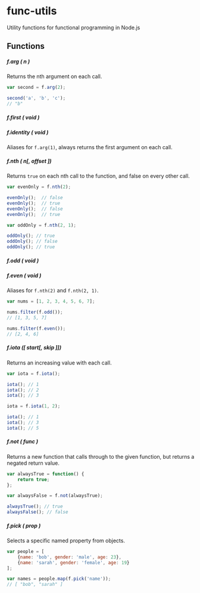 func-utils
==========

Utility functions for functional programming in Node.js


Functions
---------


##### f.arg ( n )

Returns the nth argument on each call.

```javascript
var second = f.arg(2);

second('a', 'b', 'c');
// "b"
```


##### f.first ( void )
##### f.identity ( void )

Aliases for `f.arg(1)`, always returns the first argument on each call.


##### f.nth ( n[, offset ])

Returns `true` on each nth call to the function, and false on every other call.

```javascript
var evenOnly = f.nth(2);

evenOnly();  // false
evenOnly();  // true
evenOnly();  // false
evenOnly();  // true

var oddOnly = f.nth(2, 1);

oddOnly(); // true
oddOnly(); // false
oddOnly(); // true
```


##### f.odd ( void )
##### f.even ( void )

Aliases for `f.nth(2)` and `f.nth(2, 1)`.

```javascript
var nums = [1, 2, 3, 4, 5, 6, 7];

nums.filter(f.odd());
// [1, 3, 5, 7]

nums.filter(f.even());
// [2, 4, 6]
```


##### f.iota ([ start[, skip ]])

Returns an increasing value with each call.

```javascript
var iota = f.iota();

iota(); // 1
iota(); // 2
iota(); // 3

iota = f.iota(1, 2);

iota(); // 1
iota(); // 3
iota(); // 5
```


##### f.not ( func )

Returns a new function that calls through to the given function, but returns a negated return value.

```javascript
var alwaysTrue = function() {
	return true;
};

var alwaysFalse = f.not(alwaysTrue);

alwaysTrue(); // true
alwaysFalse(); // false
```


##### f.pick ( prop )

Selects a specific named property from objects.

```javascript
var people = [
	{name: 'bob', gender: 'male', age: 23},
	{name: 'sarah', gender: 'female', age: 19}
];

var names = people.map(f.pick('name'));
// [ "bob", "sarah" ]
```

